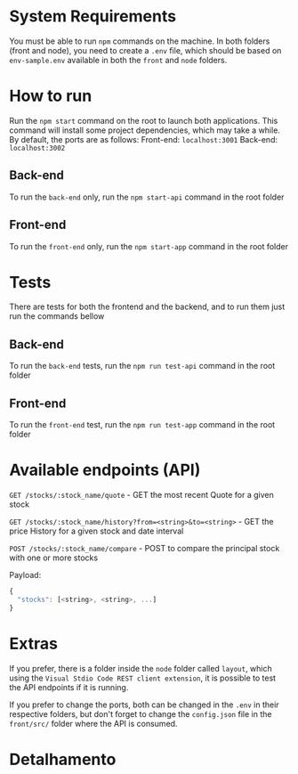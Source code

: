 # System Requirements

You must be able to run `npm` commands on the machine.
In both folders (front and node), you need to create a `.env` file, which should be based on `env-sample.env` available in both the `front` and `node` folders.

# How to run

Run the `npm start` command on the root to launch both applications. This command will install some project dependencies, which may take a while.
By default, the ports are as follows:
Front-end: `localhost:3001`
Back-end: `localhost:3002`

## Back-end

To run the `back-end` only, run the `npm start-api` command in the root folder

## Front-end

To run the `front-end` only, run the `npm start-app` command in the root folder

# Tests

There are tests for both the frontend and the backend, and to run them just run the commands bellow

## Back-end

To run the `back-end` tests, run the `npm run test-api` command in the root folder

## Front-end

To run the `front-end` test, run the `npm run test-app` command in the root folder

# Available endpoints (API)

`GET /stocks/:stock_name/quote` - GET the most recent Quote for a given stock

`GET /stocks/:stock_name/history?from=<string>&to=<string>` - GET the price History for a given stock and date interval

`POST /stocks/:stock_name/compare` - POST to compare the principal stock with one or more stocks

Payload:

```js
{
  "stocks": [<string>, <string>, ...]
}
```

# Extras

If you prefer, there is a folder inside the `node` folder called `layout`, which using the `Visual Stdio Code REST client extension`, it is possible to test the API endpoints if it is running.

If you prefer to change the ports, both can be changed in the `.env` in their respective folders, but don't forget to change the `config.json` file in the `front/src/` folder where the API is consumed.

# Detalhamento
